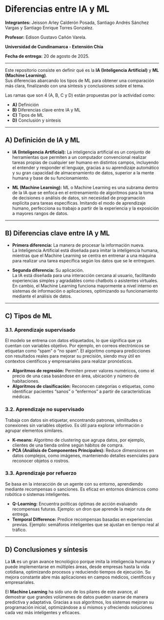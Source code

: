 # **Diferencias entre IA y ML**  

**Integrantes:** Jeisson Arley Calderón Posada, Santiago Andrés Sánchez Vargas y Santiago Enrique Torres Gonzalez.  

**Profesor:** Edison Gustavo Cañón Varela.  

**Universidad de Cundinamarca - Extensión Chía**  

**Fecha de entrega:** 20 de agosto de 2025.  

---

Este repositorio consiste en definir qué es la **IA (Inteligencia Artificial)** y **ML (Machine Learning)**.  
Sus diferencias abarcando los tipos de ML para obtener una comparación más clara, finalizando con una síntesis y conclusiones sobre el tema.  

Las ramas que son 4 (A, B, C y D) están propuestas por la actividad como:  
- **A)** Definición  
- **B)** Diferencias clave entre IA y ML  
- **C)** Tipos de ML  
- **D)** Conclusión y síntesis  

---

## **A) Definición de IA y ML**  

- **IA (Inteligencia Artificial):** La inteligencia artificial es un conjunto de herramientas que permiten a un computador convencional realizar tareas propias de cualquier ser humano en distintos campos, incluyendo el entender y responder el lenguaje, gracias a su aprendizaje automático y su gran capacidad de almacenamiento de datos, superior a la mente humana y base de su funcionamiento.  

- **ML (Machine Learning):** ML o Machine Learning es una subrama dentro de la IA que se enfoca en el entrenamiento de algoritmos para la toma de decisiones o análisis de datos, sin necesidad de programación explícita para tareas específicas. Imitando el modo de aprendizaje humano, perfecciona su trabajo a partir de la experiencia y la exposición a mayores rangos de datos.  

---

## **B) Diferencias clave entre IA y ML**  

- **Primera diferencia:** La manera de procesar la información nueva.  
La Inteligencia Artificial está diseñada para imitar la inteligencia humana, mientras que el Machine Learning se centra en entrenar a una máquina para realizar una tarea específica según los datos que se le entreguen.  

- **Segunda diferencia:** Su aplicación.  
La IA está diseñada para una interacción cercana al usuario, facilitando experiencias simples y agradables como chatbots o asistentes virtuales. En cambio, el Machine Learning funciona mayormente a nivel interno en sistemas de información o aplicaciones, optimizando su funcionamiento mediante el análisis de datos.  

---

## **C) Tipos de ML**  

### **3.1. Aprendizaje supervisado**  
El modelo se entrena con datos etiquetados, lo que significa que ya cuentan con variables objetivo. Por ejemplo, en correos electrónicos se etiquetan como “spam” o “no spam”. El algoritmo compara predicciones con resultados reales para mejorar su precisión, siendo muy útil en contextos científicos y empresariales para realizar pronósticos.  

- **Algoritmos de regresión:** Permiten prever valores numéricos, como el precio de una casa basándose en área, ubicación y número de habitaciones.  
- **Algoritmos de clasificación:** Reconocen categorías o etiquetas, como identificar pacientes “sanos” o “enfermos” a partir de características médicas.  

### **3.2. Aprendizaje no supervisado**  
Trabaja con datos sin etiquetar, encontrando patrones, similitudes o conexiones sin variables objetivo. Es útil para explorar información o agrupar elementos similares.  

- **K-means:** Algoritmo de clustering que agrupa datos, por ejemplo, clientes de una tienda online según hábitos de compra.  
- **PCA (Análisis de Componentes Principales):** Reduce dimensiones en datos complejos, como imágenes, manteniendo detalles esenciales para reconocer objetos o rostros.  

### **3.3. Aprendizaje por refuerzo**  
Se basa en la interacción de un agente con su entorno, aprendiendo mediante recompensas o sanciones. Es eficaz en entornos dinámicos como robótica o sistemas inteligentes.  

- **Q-Learning:** Encuentra políticas óptimas de acción evaluando recompensas futuras. Ejemplo: un dron que aprende la mejor ruta de entrega.  
- **Temporal Difference:** Predice recompensas basadas en experiencias previas. Ejemplo: semáforos inteligentes que se ajustan en tiempo real al tráfico.  

---

## **D) Conclusiones y síntesis**  

La **IA** es un gran avance tecnológico porque imita la inteligencia humana y puede implementarse en múltiples áreas, desde empresas hasta la vida cotidiana, optimizando procesos y reduciendo tiempos de ejecución. Su mejora constante abre más aplicaciones en campos médicos, científicos y empresariales.  

El **Machine Learning** ha sido uno de los pilares de este avance, al demostrar que grandes volúmenes de datos pueden usarse de manera predictiva y adaptativa. Gracias a sus algoritmos, los sistemas mejoran su programación inicial, optimizándose a sí mismos y ofreciendo soluciones cada vez más inteligentes y eficaces.  
